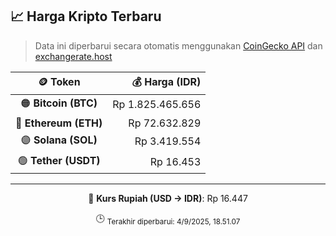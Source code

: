 

<!-- HARGA_KRIPTO -->
## 📈 Harga Kripto Terbaru

> Data ini diperbarui secara otomatis menggunakan [CoinGecko API](https://www.coingecko.com/) dan [exchangerate.host](https://exchangerate.host/)

<div align="center">

| 🪙 Token | 💰 Harga (IDR) |
|:------:|---------------:|
| 🟠 **Bitcoin (BTC)**   | Rp 1.825.465.656 |
| 🔵 **Ethereum (ETH)**  | Rp 72.632.829 |
| 🟣 **Solana (SOL)**    | Rp 3.419.554 |
| 🟢 **Tether (USDT)**   | Rp 16.453 |

---

💱 **Kurs Rupiah (USD → IDR)**: Rp 16.447

🕒 <sub>Terakhir diperbarui: 4/9/2025, 18.51.07</sub>

</div>
<!-- /HARGA_KRIPTO -->